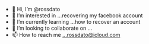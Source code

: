 - 👋 Hi, I’m @rossdato
- 👀 I’m interested in ...recovering my facebook account
- 🌱 I’m currently learning ...how to recover an account
- 💞️ I’m looking to collaborate on ...
- 📫 How to reach me ...rossdato@icloud.com

<!---
rossdato/rossdato is a ✨ special ✨ repository because its `README.md` (this file) appears on your GitHub profile.
You can click the Preview link to take a look at your changes.
--->
